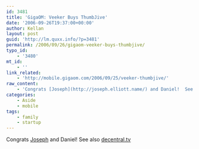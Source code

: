 ```yaml
---
id: 3481
title: 'GigaOM: Veeker Buys ThumbJive'
date: '2006-09-26T19:37:00+00:00'
author: Kellan
layout: post
guid: 'http://lm.quxx.info/?p=3481'
permalink: /2006/09/26/gigaom-veeker-buys-thumbjive/
typo_id:
    - '3480'
mt_id:
    - ''
link_related:
    - 'http://mobile.gigaom.com/2006/09/25/veeker-thumbjive/'
raw_content:
    - 'Congrats [Joseph](http://joseph.elliott.name/) and Daniel!  See also [decentral.tv](http://decentral.tv/)'
categories:
    - Aside
    - mobile
tags:
    - family
    - startup
---
```


Congrats [Joseph](http://joseph.elliott.name/) and Daniel! See also [decentral.tv](http://decentral.tv/)